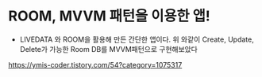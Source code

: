 # ROOM, MVVM 패턴을 이용한 앱!

- LIVEDATA 와 ROOM을 활용해 만든 간단한 앱이다. 위 와같이 Create, Update, Delete가 가능한 Room DB를 MVVM패턴으로 구현해보았다

https://ymis-coder.tistory.com/54?category=1075317
